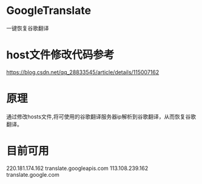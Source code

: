 # GoogleTranslate
一键恢复谷歌翻译

# host文件修改代码参考
https://blog.csdn.net/qq_28833545/article/details/115007162

# 原理
通过修改hosts文件,将可使用的谷歌翻译服务器ip解析到谷歌翻译，从而恢复谷歌翻译。

# 目前可用
220.181.174.162 translate.googleapis.com
113.108.239.162 translate.google.com
